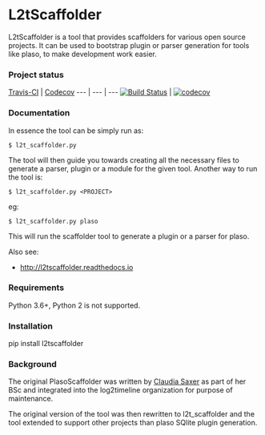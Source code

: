 # L2tScaffolder
L2tScaffolder is a tool that provides scaffolders for various open source projects. It can be used to bootstrap plugin or parser generation for tools like plaso, to make development work easier.

### Project status
[Travis-CI](https://travis-ci.org/) | [Codecov](https://codecov.io/)
--- | --- | ---
[![Build Status](https://travis-ci.org/log2timeline/PlasoScaffolder.svg?branch=master)](https://travis-ci.org/log2timeline/PlasoScaffolder) | [![codecov](https://codecov.io/gh/log2timeline/PlasoScaffolder/branch/master/graph/badge.svg)](https://codecov.io/gh/log2timeline/PlasoScaffolder)

### Documentation
In essence the tool can be simply run as:

```
$ l2t_scaffolder.py
```

The tool will then guide you towards creating all the necessary files to generate a parser, plugin or a module for the given tool. Another way to run the tool is:

```
$ l2t_scaffolder.py <PROJECT>
```
  
eg:

```
$ l2t_scaffolder.py plaso 
```

This will run the scaffolder tool to generate a plugin or a parser for plaso.

Also see:

+ http://l2tscaffolder.readthedocs.io

### Requirements
Python 3.6+, Python 2 is not supported.

### Installation
pip install l2tscaffolder

### Background
The original PlasoScaffolder was written by [Claudia Saxer](https://github.com/ClaudiaSaxer)
as part of her BSc and integrated into the log2timeline organization for
purpose of maintenance.

The original version of the tool was then rewritten to l2t_scaffolder and the tool
extended to support other projects than plaso SQlite plugin generation.
